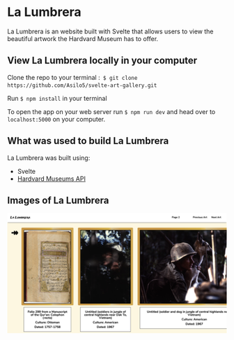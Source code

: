 # La Lumbrera

La Lumbrera is an website built with Svelte that allows users to view the beautiful artwork the Hardvard Museum has to offer.

## View La Lumbrera locally in your computer

Clone the repo to your terminal :``` $ git clone https://github.com/Asilo5/svelte-art-gallery.git```

Run ``` $ npm install ``` in your terminal

To open the app on your web server run ``` $ npm run dev ``` and head over to ``` localhost:5000 ``` on your computer.

## What was used to build La Lumbrera

La Lumbrera was built using:
  - Svelte
  - [Hardvard Museums API](https://www.harvardartmuseums.org/collections/api)
  
## Images of La Lumbrera

![La Lumbrera](https://github.com/Asilo5/svelte-art-gallery/blob/master/Screenshot%202020-03-04%20at%2010.48.50.png)


